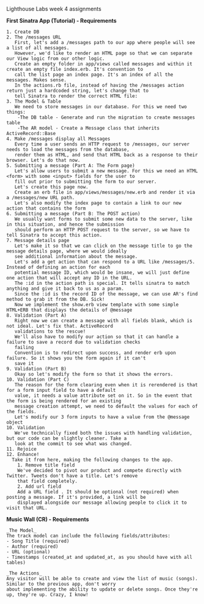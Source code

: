 Lighthouse Labs week 4 assignments

**First Sinatra App (Tutorial) - Requirements**

    1. Create DB
    2. The /messages URL
       First, let's add a /messages path to our app where people will see a list of all messages.
       However, we'd like to render an HTML page so that we can separate our View logic from our other logic. 
       Create an empty folder in app/views called messages and within it create an empty file index.erb. It's convention to 
       call the list page an index page. It's an index of all the messages. Makes sense.
       In the actions.rb file, instead of having the /messages action return just a hardcoded string, let's change that to 
       tell Sinatra to render the correct HTML file:
    3. The Model & Table
       We need to store messages in our database. For this we need two things:
        -The DB table - Generate and run the migration to create messages table
        -The AR model - Create a Message class that inherits ActiveRecord::Base
    4. Make /messages display all Messages
       Every time a user sends an HTTP request to /messages, our server needs to load the messages from the database, 
       render them as HTML, and send that HTML back as a response to their browser. Let's do that now.
    5. Submitting a message (Part A: The Form page)
       Let's allow users to submit a new message. For this we need an HTML <form> with some <input> fields for the user to 
       fill out prior to submitting the form to our server.
       Let's create this page now.
       Create an erb file in app/views/messages/new.erb and render it via a /messages/new URL path.
       Let's also modify the index page to contain a link to our new action that contains the form
    6. Submitting a message (Part B: The POST action)
       We usually want forms to submit some new data to the server, like in this situation, and hence the submission 
       should perform an HTTP POST request to the server, so we have to tell Sinatra to accept this action.
    7. Message details page
       Let's make it so that we can click on the message title to go the message details page, where we would ideally 
       see additional information about the message.
       Let's add a get action that can respond to a URL like /messages/5. Instead of defining an action for each 
       potential message ID, which would be insane, we will just define one action that will accept any ID in the URL.
       The :id in the action path is special. It tells sinatra to match anything and give it back to us as a param. 
       Since the :id is the record ID of the message, we can use AR's find method to grab it from the DB. Sick!
       Now we implement the show.erb view template with some simple HTML+ERB that displays the details of @message
    8. Validation (Part A)
       Right now we can create a message with all fields blank, which is not ideal. Let's fix that. ActiveRecord 
       validations to the rescue!
       We'll also have to modify our action so that it can handle a failure to save a record due to validation checks 
       failing
       Convention is to redirect upon success, and render erb upon failure. So it shows you the form again if it can't 
       save it
    9. Validation (Part B)
       Okay so let's modify the form so that it shows the errors.
    10. Validation (Part C)
       The reason for the form clearing even when it is rerendered is that for a form input field to have a default 
       value, it needs a value attribute set on it. So in the event that the form is being rendered for an existing 
       message creation attempt, we need to default the values for each of the fields.
       Let's modify our 3 form inputs to have a value from the @message object
    10. Validation
       We've technically fixed both the issues with handling validation, but our code can be slightly cleaner. Take a 
       look at the commit to see what was changed.
    11. Rejoice
    12. Enhance!
      Take it from here, making the following changes to the app.
        1. Remove title field
        We've decided to pivot our product and compete directly with Twitter. Tweets don't have a title. Let's remove 
        that field completely.
        2. Add url field
        Add a URL field . It should be optional (not required) when posting a message. If it's provided, a link will be 
        displayed alongside our message allowing people to click it to visit that URL.

**Music Wall (CR) - Requirements**

    _The Model_
    The track model can include the following fields/attributes:
    - Song Title (required)
    - Author (required)
    - URL (optional)
    - Timestamps (created_at and updated_at, as you should have with all tables)
    
    _The Actions_
    Any visitor will be able to create and view the list of music (songs). Similar to the previous app, don't worry 
    about implementing the ability to update or delete songs. Once they're up, they're up. Crazy, I know!
